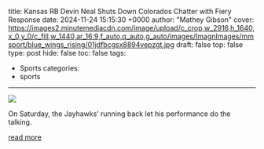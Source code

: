 title: Kansas RB Devin Neal Shuts Down Colorados Chatter with Fiery Response
date: 2024-11-24 15:15:30 +0000
author: "Mathey Gibson"
cover: https://images2.minutemediacdn.com/image/upload/c_crop,w_2916,h_1640,x_0,y_0/c_fill,w_1440,ar_16:9,f_auto,q_auto,g_auto/images/ImagnImages/mmsport/blue_wings_rising/01jdfbcgsx8894vepzgt.jpg
draft: false
top: false
type: post
hide: false
toc: false
tags:
  - Sports
categories:
  - sports
---

![](https://images2.minutemediacdn.com/image/upload/c_crop,w_2916,h_1640,x_0,y_0/c_fill,w_1440,ar_16:9,f_auto,q_auto,g_auto/images/ImagnImages/mmsport/blue_wings_rising/01jdfbcgsx8894vepzgt.jpg)

On Saturday, the Jayhawks’ running back let his performance do the talking.

[read more](https://www.si.com/college/kansas/football/kansas-devin-neal-shuts-down-colorado-chatter-with-fiery-response)
